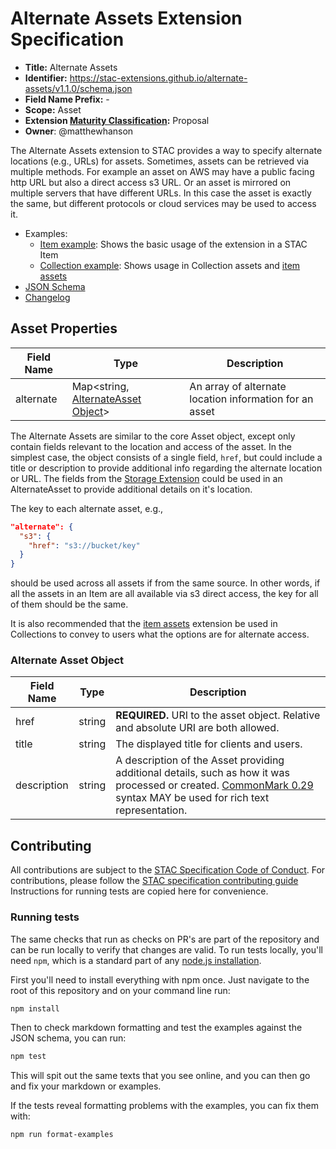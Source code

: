 # Alternate Assets Extension Specification

- **Title:** Alternate Assets
- **Identifier:** <https://stac-extensions.github.io/alternate-assets/v1.1.0/schema.json>
- **Field Name Prefix:** -
- **Scope:** Asset
- **Extension [Maturity Classification](https://github.com/radiantearth/stac-spec/tree/master/extensions/README.md#extension-maturity):** Proposal
- **Owner**: @matthewhanson

The Alternate Assets extension to STAC provides a way to specify alternate locations (e.g., URLs) for assets. Sometimes, assets can be retrieved
via multiple methods. For example an asset on AWS may have a public facing http URL but also a direct access s3 URL. Or an asset is mirrored
on multiple servers that have different URLs. In this case the asset is exactly the same, but different protocols or cloud services may be used
to access it.

- Examples:
  - [Item example](examples/item.json): Shows the basic usage of the extension in a STAC Item
  - [Collection example](examples/collection.json): Shows usage in Collection assets and [item assets](https://github.com/stac-extensions/item-assets)
- [JSON Schema](json-schema/schema.json)
- [Changelog](./CHANGELOG.md)

## Asset Properties

| Field Name           | Type                      | Description |
| -------------------- | ------------------------- | ----------- |
| alternate         | Map<string, [AlternateAsset Object](#alternate-asset-object)> | An array of alternate location information for an asset |

The Alternate Assets are similar to the core Asset object, except only contain fields relevant to the location and access of the asset. 
In the simplest case, the object consists of a single field, `href`, but could include a title or description to provide additional info
regarding the alternate location or URL. 
The fields from the [Storage Extension](https://github.com/stac-extensions/storage) could be used in an AlternateAsset to 
provide additional details on it's location.

The key to each alternate asset, e.g.,

```json
"alternate": {
  "s3": {
    "href": "s3://bucket/key"
  }
}
```

should be used across all assets if from the same source. In other words, if all the assets
in an Item are all available via s3 direct access, the key for all of them should be the same.

It is also recommended that the [item assets](https://github.com/stac-extensions/item-assets)
extension be used in Collections to convey to users what the options are for alternate access.

### Alternate Asset Object

| Field Name  | Type      | Description |
| ----------- | --------- | ----------- |
| href        | string    | **REQUIRED.** URI to the asset object. Relative and absolute URI are both allowed. |
| title       | string    | The displayed title for clients and users. |
| description | string    | A description of the Asset providing additional details, such as how it was processed or created. [CommonMark 0.29](http://commonmark.org/) syntax MAY be used for rich text representation. |

## Contributing

All contributions are subject to the
[STAC Specification Code of Conduct](https://github.com/radiantearth/stac-spec/blob/master/CODE_OF_CONDUCT.md).
For contributions, please follow the
[STAC specification contributing guide](https://github.com/radiantearth/stac-spec/blob/master/CONTRIBUTING.md) Instructions
for running tests are copied here for convenience.

### Running tests

The same checks that run as checks on PR's are part of the repository and can be run locally to verify that changes are valid. 
To run tests locally, you'll need `npm`, which is a standard part of any [node.js installation](https://nodejs.org/en/download/).

First you'll need to install everything with npm once. Just navigate to the root of this repository and on 
your command line run:
```bash
npm install
```

Then to check markdown formatting and test the examples against the JSON schema, you can run:
```bash
npm test
```

This will spit out the same texts that you see online, and you can then go and fix your markdown or examples.

If the tests reveal formatting problems with the examples, you can fix them with:
```bash
npm run format-examples
```
